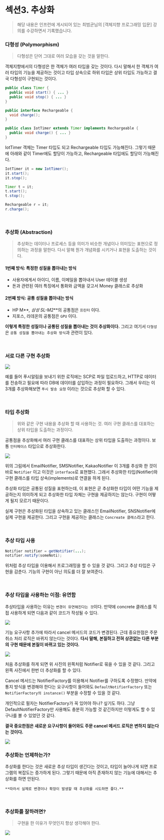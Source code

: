 # 섹션3. 추상화

> 해당 내용은 인프런에 게시되어 있는 최범균님의 [객체지향 프로그래밍 입문] 강의를 수강하면서 기록했습니다.

### 다형성 (Polymorphism)

> 다형성은 단어 그대로 여러 모습을 갖는 것을 말한다.

객체지향에서의 다형성은 한 객체가 여러 타입을 갖는 것이다. 다시 말해서 한 객체가 여러 타입의 기능을 제공하는 것이고 타입 상속으로 하위 타입은 상위 타입도 가능하고 결국 다형성이 구현되는 것이다.

```java
public class Timer {
  public void start() { ... }
  public void stop() { ... }
}

public interface Rechargeable {
  void charge();
}

public class IotTimer extends Timer implements Rechargeable {
  public void charge() { ... }
}
```

IotTimer 객체는 Timer 타입도 되고 Rechargeable 타입도 가능해진다. 그렇기 때문에 아래와 같이 Timer에도 할당이 가능하고, Rechargeable 타입에도 할당이 가능해진다.

```java
IotTimer it = new IotTimer();
it.start();
it.stop();

Timer t = it;
t.start();
t.stop();

Rechargeable r = it;
r.charge();
```

<br>

### 추상화 (Abstraction)

> 추상화는 데이터나 프로세스 등을 의미가 비슷한 개념이나 의미있는 표현으로 정의하는 과정을 말한다. 다시 말해 뭔가 개념화를 시키거나 표현을 도출하는 것이다.

#### 1번째 방식: 특정한 성질을 뽑아내는 방식

- 사용자에게서 아이디, 이름, 이메일을 뽑아내서 User 테이블 생성
- 돈과 관련된 여러 특징에서 통화와 금액을 갖고서 Money 클래스로 추상화

#### 2번째 방식: 공통 성질을 뽑아내는 방식

- HP M**_, 삼성 SL-M2_**의 공통점은 `프린터` 이다.
- 지포스, 라데온의 공통점은 `GPU` 이다.

**이렇게 특정한 성질이나 공통된 성질을 뽑아내는 것이 추상화이다.** 그리고 여기서 `다형성`은 `공통 성질을 뽑아내는 추상화 방식`과 관련이 있다.

<br>

### 서로 다른 구현 추상화

<img src="https://velog.velcdn.com/images%2Fkanamycine%2Fpost%2Fbe1f127f-6f51-4a4c-9c9e-2094979c0d79%2Fimage.png" />

예를 들어 푸시알림을 보내기 위한 로직에는 SCP로 파일 업로드하고, HTTP로 데이터를 전송하고 필요에 따라 DB에 데이터를 삽입하는 과정이 필요하다. 그래서 우리는 이 3개를 추상화해보면 `푸시 발송 요청` 이라는 것으로 추상화 할 수 있다.

<br>

### 타입 추상화

> 위와 같은 구현 내용을 추상화 할 때 사용하는 것. 여러 구현 클래스를 대표하는 상위 타입을 도출하는 과정이다.

공통점을 추상화해서 여러 구현 클래스를 대표하는 상위 타입을 도출하는 과정이다. 보통 `인터페이스` 타입으로 추상화한다.

<img src="https://velog.velcdn.com/images%2Fkanamycine%2Fpost%2F0e1015cb-5c11-488b-83b3-18b8a953c512%2Fimage.png" />

위의 그림에서 EmailNotifier, SMSNotifier, KakaoNotifier 이 3개를 추상화 한 것이 바로 `Notifier` 이고 이것은 `interface`로 표현했다. 그래서 추상화한 타입(Notifier)와 구현 클래스를 타입 상속(implements)로 연결을 하게 된다.

추상화 타입은 공통된 성질을 표현하는데, 이 표현은 곧 추상화한 타입이 어떤 기능을 제공하는지 의미하게 되고 추상화한 타입 자체는 구현을 제공하지는 않는다. 구현이 어떻게 될지 모르기 때문이다.

실제 구현은 추상화된 타입을 상속하고 있는 클래스인 EmailNotifier, SNSNotifier에 실제 구현을 제공한다. 그리고 구현을 제공하는 클래스는 `Concreate 클래스`라고 한다.

<br>

### 추상 타입 사용

```java
Notifier notifier = getNotifier(...);
notifier.notify(someNoti);
```

위처럼 추상 타입을 이용해서 프로그래밍을 할 수 있을 것 같다. 그리고 추상 타입은 구현을 감춘다. 기능의 구현이 아닌 의도를 더 잘 보여준다.

<br>

### 추상 타입을 사용하는 이점: 유연함

추상타입을 사용하는 이유는 `변경이 유연해진다는 것`이다. 만약에 concrete 클래스를 직접 사용하게 되면 다음과 같이 코드가 작성될 수 있다.

<img src="https://velog.velcdn.com/images%2Fkanamycine%2Fpost%2Fb3360ff4-1b6a-4b37-91bf-60f67c0af80f%2Fimage.png" />

기능 요구사항 추가에 따라서 cancel 메서드의 코드가 변경된다. 근데 중요한점은 주문 취소 처리 로직은 바뀌지 않는다는 것이다. **다시 말해, 본질하고 전혀 상관없는 다른 부분의 구현 때문에 본질이 바뀌고 있는 것이다.**

<img src="https://velog.velcdn.com/images%2Fkanamycine%2Fpost%2Fc8b25262-2444-4c2a-b275-9ea273f7288e%2Fimage.png" />

처음 추상화를 하게 되면 위 사진의 왼쪽처럼 Notifier로 묶을 수 있을 것 같다. 그리고 왼쪽 사진에서 한번 더 추상화를 할 수 있다.

Cancel 메서드는 NotifierFactory를 이용해서 Notifier를 구하도록 수정했다. 만약에 통지 방식을 변경해야 한다는 요구사항이 들어와도 `DefaultNotifierFactory` 또는 `NotifierFactory의 instance()` 부분을 수정할 수 있을 것 같다.

개인적으로 필자는 NotifierFactory가 꼭 있어야 하나? 싶기도 하다. 그냥 DefaultNotifierFactory만 사용해도 충분히 가능할 것 같긴하지만 이렇게도 할 수 있구나를 볼 수 있었던 것 같다.

**결국 중요한점은 새로운 요구사항이 들어와도 주문 cancel 메서드 로직은 변하지 않는다는 것이다.**

<img src="https://velog.velcdn.com/images%2Fkanamycine%2Fpost%2F02690812-c1ab-43a2-8903-384e55be9784%2Fimage.png" />

### 추상화는 언제하는가?

추상화를 한다는 것은 새로운 추상 타입이 생긴다는 것이고, 타입이 늘어나게 되면 프로그램의 복잡도는 증가하게 된다. 그렇기 때문에 아직 존재하지 않는 기능에 대해서는 추상화를 하면 안된다.

`**따라서 실제로 변경이나 확장이 발생할 때 추상화를 시도하면 좋다.**`

<br>

### 추상화를 잘하려면?

> 구현을 한 이유가 무엇인지 항상 생각해야 한다.

<img src="https://velog.velcdn.com/images%2Fkanamycine%2Fpost%2Fe4977116-dc07-4815-9fac-1c1fce4e5186%2Fimage.png" />
